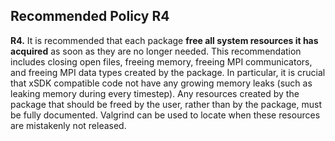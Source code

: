 ## Recommended Policy R4

**R4.** It is recommended that each package **free all system resources it has acquired** as soon as
they are no longer needed. This recommendation includes closing open files, freeing memory, freeing
MPI communicators, and freeing MPI data types created by the package. In particular, it is crucial that
xSDK compatible code not have any growing memory leaks (such as leaking memory during every
timestep). Any resources created by the package that should be freed by the user, rather than by the
package, must be fully documented. Valgrind can be used to locate when these resources are
mistakenly not released.
